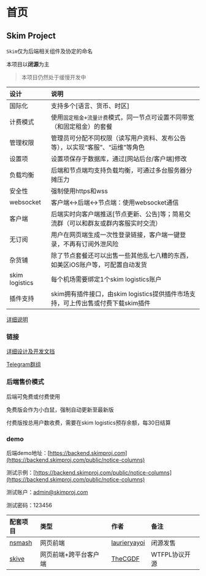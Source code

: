 # 首页

## Skim Project
`Skim`仅为后端相关组件及协定的命名

本项目以**闭源**为主
>本项目仍然处于缓慢开发中

| 设计 | 说明 |
| :- | :- |
| 国际化 | 支持多个\[语言、货币、时区\] |
| 计费模式 | 使用`固定租金+流量计费`模式，同一节点可设置不同带宽（和固定租金）的套餐 |
| 管理权限 | 管理员可分配不同权限（读写用户资料、发布公告等），以实现“客服”、“运维”等角色 |
| 设置项 | 设置项保存于数据库，通过\[网站后台/客户端\]修改 |
| 负载均衡 | 后端和节点端均支持负载均衡，可通过多台服务器分摊压力 |
| 安全性 | 强制使用https和wss |
| websocket | 客户端<->后端<->节点端：使用websocket通信 |
| 客户端 | 后端实时向客户端推送\[节点更新、公告\]等；简易交流群（可以和群友或群内客服实时交流） |
| 无订阅 | 用户在网页端生成一次性登录链接，客户端一键登录，不再有订阅外泄风险 |
| 杂货铺 | 除了节点套餐还可以出售一些其他乱七八糟的东西，如美区iOS账户等，可配置自动发货 |
| skim logistics | 每个机场需要绑定1个skim logistics账户 |
| 插件支持 | skim拥有插件接口，由skim logistics提供插件市场支持，可上传出售或付费下载skim插件 |

[详细说明](https://book.skimproj.com/design)
### 链接
[详细设计及开发文挡](https://book.skimproj.com/)

[Telegram群组](https://t.me/skimproj)
### 后端售价模式
后端可免费或付费使用

免费版会作为小白鼠，强制自动更新至最新版

付费版按总用户数收费，需要在skim logistics预存余额，每30日结算
### demo
后端demo地址：[https://backend.skimproj.com](https://backend.skimproj.com/public/notice-columns)

测试示例：[https://backend.skimproj.com/public/notice-columns](https://backend.skimproj.com/public/notice-columns)

测试账户：admin@skimproj.com

测试密码：123456

| 配套项目 | 类型 | 作者 | 备注 |
| :- | :- | :- | :-
| [nsmash](https://nsmashtest.kokoharu.club/#/) | 网页前端 | [laurieryayoi](https://github.com/laurieryayoi) | 闭源发售
| [skive](https://github.com/TheCGDF/skive) | 网页前端+跨平台客户端 | [TheCGDF](https://github.com/TheCGDF/skive) | WTFPL协议开源

